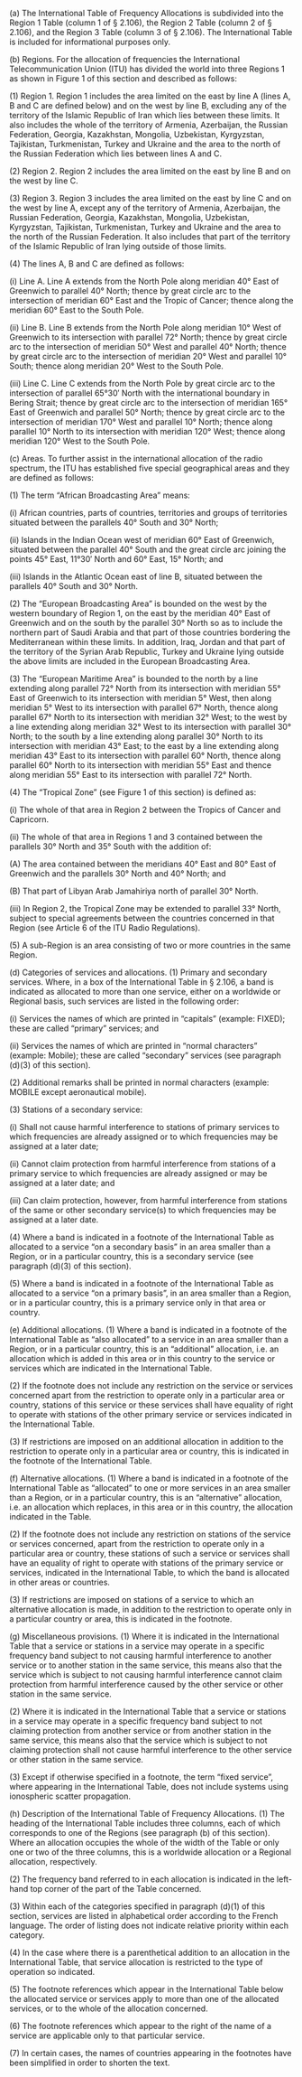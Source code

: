 (a) The International Table of Frequency Allocations is subdivided into the Region 1 Table (column 1 of § 2.106), the Region 2 Table (column 2 of § 2.106), and the Region 3 Table (column 3 of § 2.106). The International Table is included for informational purposes only.

(b) Regions. For the allocation of frequencies the International Telecommunication Union (ITU) has divided the world into three Regions 1
                 as shown in Figure 1 of this section and described as follows:

(1) Region 1. Region 1 includes the area limited on the east by line A (lines A, B and C are defined below) and on the west by line B, excluding any of the territory of the Islamic Republic of Iran which lies between these limits. It also includes the whole of the territory of Armenia, Azerbaijan, the Russian Federation, Georgia, Kazakhstan, Mongolia, Uzbekistan, Kyrgyzstan, Tajikistan, Turkmenistan, Turkey and Ukraine and the area to the north of the Russian Federation which lies between lines A and C.

(2) Region 2. Region 2 includes the area limited on the east by line B and on the west by line C.

(3) Region 3. Region 3 includes the area limited on the east by line C and on the west by line A, except any of the territory of Armenia, Azerbaijan, the Russian Federation, Georgia, Kazakhstan, Mongolia, Uzbekistan, Kyrgyzstan, Tajikistan, Turkmenistan, Turkey and Ukraine and the area to the north of the Russian Federation. It also includes that part of the territory of the Islamic Republic of Iran lying outside of those limits.

(4) The lines A, B and C are defined as follows:

(i) Line A. Line A extends from the North Pole along meridian 40° East of Greenwich to parallel 40° North; thence by great circle arc to the intersection of meridian 60° East and the Tropic of Cancer; thence along the meridian 60° East to the South Pole.

(ii) Line B. Line B extends from the North Pole along meridian 10° West of Greenwich to its intersection with parallel 72° North; thence by great circle arc to the intersection of meridian 50° West and parallel 40° North; thence by great circle arc to the intersection of meridian 20° West and parallel 10° South; thence along meridian 20° West to the South Pole.

(iii) Line C. Line C extends from the North Pole by great circle arc to the intersection of parallel 65°30′ North with the international boundary in Bering Strait; thence by great circle arc to the intersection of meridian 165° East of Greenwich and parallel 50° North; thence by great circle arc to the intersection of meridian 170° West and parallel 10° North; thence along parallel 10° North to its intersection with meridian 120° West; thence along meridian 120° West to the South Pole.

(c) Areas. To further assist in the international allocation of the radio spectrum, the ITU has established five special geographical areas and they are defined as follows:

(1) The term “African Broadcasting Area” means:

(i) African countries, parts of countries, territories and groups of territories situated between the parallels 40° South and 30° North;

(ii) Islands in the Indian Ocean west of meridian 60° East of Greenwich, situated between the parallel 40° South and the great circle arc joining the points 45° East, 11°30′ North and 60° East, 15° North; and

(iii) Islands in the Atlantic Ocean east of line B, situated between the parallels 40° South and 30° North.

(2) The “European Broadcasting Area” is bounded on the west by the western boundary of Region 1, on the east by the meridian 40° East of Greenwich and on the south by the parallel 30° North so as to include the northern part of Saudi Arabia and that part of those countries bordering the Mediterranean within these limits. In addition, Iraq, Jordan and that part of the territory of the Syrian Arab Republic, Turkey and Ukraine lying outside the above limits are included in the European Broadcasting Area.

(3) The “European Maritime Area” is bounded to the north by a line extending along parallel 72° North from its intersection with meridian 55° East of Greenwich to its intersection with meridian 5° West, then along meridian 5° West to its intersection with parallel 67° North, thence along parallel 67° North to its intersection with meridian 32° West; to the west by a line extending along meridian 32° West to its intersection with parallel 30° North; to the south by a line extending along parallel 30° North to its intersection with meridian 43° East; to the east by a line extending along meridian 43° East to its intersection with parallel 60° North, thence along parallel 60° North to its intersection with meridian 55° East and thence along meridian 55° East to its intersection with parallel 72° North.

(4) The “Tropical Zone” (see Figure 1 of this section) is defined as:

(i) The whole of that area in Region 2 between the Tropics of Cancer and Capricorn.

(ii) The whole of that area in Regions 1 and 3 contained between the parallels 30° North and 35° South with the addition of:

(A) The area contained between the meridians 40° East and 80° East of Greenwich and the parallels 30° North and 40° North; and

(B) That part of Libyan Arab Jamahiriya north of parallel 30° North.

(iii) In Region 2, the Tropical Zone may be extended to parallel 33° North, subject to special agreements between the countries concerned in that Region (see Article 6 of the ITU Radio Regulations).

(5) A sub-Region is an area consisting of two or more countries in the same Region.

(d) Categories of services and allocations. (1) Primary and secondary services. Where, in a box of the International Table in § 2.106, a band is indicated as allocated to more than one service, either on a worldwide or Regional basis, such services are listed in the following order:

(i) Services the names of which are printed in “capitals” (example: FIXED); these are called “primary” services; and

(ii) Services the names of which are printed in “normal characters” (example: Mobile); these are called “secondary” services (see paragraph (d)(3) of this section).

(2) Additional remarks shall be printed in normal characters (example: MOBILE except aeronautical mobile).

(3) Stations of a secondary service:

(i) Shall not cause harmful interference to stations of primary services to which frequencies are already assigned or to which frequencies may be assigned at a later date;

(ii) Cannot claim protection from harmful interference from stations of a primary service to which frequencies are already assigned or may be assigned at a later date; and

(iii) Can claim protection, however, from harmful interference from stations of the same or other secondary service(s) to which frequencies may be assigned at a later date.

(4) Where a band is indicated in a footnote of the International Table as allocated to a service “on a secondary basis” in an area smaller than a Region, or in a particular country, this is a secondary service (see paragraph (d)(3) of this section).

(5) Where a band is indicated in a footnote of the International Table as allocated to a service “on a primary basis”, in an area smaller than a Region, or in a particular country, this is a primary service only in that area or country.

(e) Additional allocations. (1) Where a band is indicated in a footnote of the International Table as “also allocated” to a service in an area smaller than a Region, or in a particular country, this is an “additional” allocation, i.e. an allocation which is added in this area or in this country to the service or services which are indicated in the International Table.

(2) If the footnote does not include any restriction on the service or services concerned apart from the restriction to operate only in a particular area or country, stations of this service or these services shall have equality of right to operate with stations of the other primary service or services indicated in the International Table.

(3) If restrictions are imposed on an additional allocation in addition to the restriction to operate only in a particular area or country, this is indicated in the footnote of the International Table.

(f) Alternative allocations. (1) Where a band is indicated in a footnote of the International Table as “allocated” to one or more services in an area smaller than a Region, or in a particular country, this is an “alternative” allocation, i.e. an allocation which replaces, in this area or in this country, the allocation indicated in the Table.

(2) If the footnote does not include any restriction on stations of the service or services concerned, apart from the restriction to operate only in a particular area or country, these stations of such a service or services shall have an equality of right to operate with stations of the primary service or services, indicated in the International Table, to which the band is allocated in other areas or countries.

(3) If restrictions are imposed on stations of a service to which an alternative allocation is made, in addition to the restriction to operate only in a particular country or area, this is indicated in the footnote.

(g) Miscellaneous provisions. (1) Where it is indicated in the International Table that a service or stations in a service may operate in a specific frequency band subject to not causing harmful interference to another service or to another station in the same service, this means also that the service which is subject to not causing harmful interference cannot claim protection from harmful interference caused by the other service or other station in the same service.

(2) Where it is indicated in the International Table that a service or stations in a service may operate in a specific frequency band subject to not claiming protection from another service or from another station in the same service, this means also that the service which is subject to not claiming protection shall not cause harmful interference to the other service or other station in the same service.

(3) Except if otherwise specified in a footnote, the term “fixed service”, where appearing in the International Table, does not include systems using ionospheric scatter propagation.

(h) Description of the International Table of Frequency Allocations. (1) The heading of the International Table includes three columns, each of which corresponds to one of the Regions (see paragraph (b) of this section). Where an allocation occupies the whole of the width of the Table or only one or two of the three columns, this is a worldwide allocation or a Regional allocation, respectively.

(2) The frequency band referred to in each allocation is indicated in the left-hand top corner of the part of the Table concerned.

(3) Within each of the categories specified in paragraph (d)(1) of this section, services are listed in alphabetical order according to the French language. The order of listing does not indicate relative priority within each category.

(4) In the case where there is a parenthetical addition to an allocation in the International Table, that service allocation is restricted to the type of operation so indicated.

(5) The footnote references which appear in the International Table below the allocated service or services apply to more than one of the allocated services, or to the whole of the allocation concerned.

(6) The footnote references which appear to the right of the name of a service are applicable only to that particular service.

(7) In certain cases, the names of countries appearing in the footnotes have been simplified in order to shorten the text.
              

